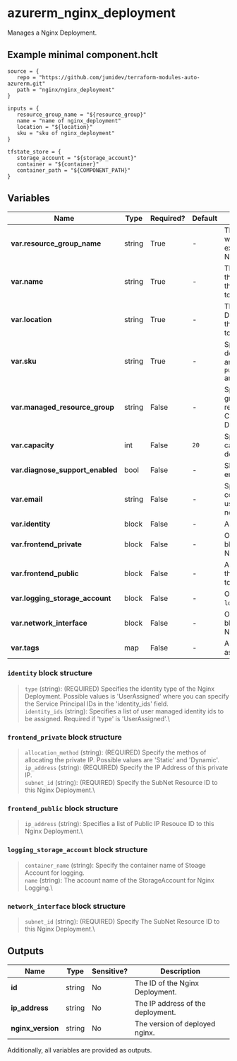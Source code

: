 # azurerm_nginx_deployment

Manages a Nginx Deployment.

## Example minimal component.hclt

```hcl
source = {
   repo = "https://github.com/jumidev/terraform-modules-auto-azurerm.git" 
   path = "nginx/nginx_deployment" 
}

inputs = {
   resource_group_name = "${resource_group}" 
   name = "name of nginx_deployment" 
   location = "${location}" 
   sku = "sku of nginx_deployment" 
}

tfstate_store = {
   storage_account = "${storage_account}" 
   container = "${container}" 
   container_path = "${COMPONENT_PATH}" 
}

```

## Variables

| Name | Type | Required? |  Default  |  Description |
| ---- | ---- | --------- |  ----------- | ----------- |
| **var.resource_group_name** | string | True | -  |  The name of the Resource Group where the Nginx Deployment should exist. Changing this forces a new Nginx Deployment to be created. | 
| **var.name** | string | True | -  |  The name which should be used for this Nginx Deployment. Changing this forces a new Nginx Deployment to be created. | 
| **var.location** | string | True | -  |  The Azure Region where the Nginx Deployment should exist. Changing this forces a new Nginx Deployment to be created. | 
| **var.sku** | string | True | -  |  Specify the Name of Nginx deployment SKU. The possible value are `publicpreview_Monthly_gmz7xq9ge3py` and `standard_Monthly`. | 
| **var.managed_resource_group** | string | False | -  |  Specify the managed resource group to deploy VNet injection related network resources. Changing this forces a new Nginx Deployment to be created. | 
| **var.capacity** | int | False | `20`  |  Specify the number of NGINX capacity units for this NGINX deployment. Defaults to `20`. | 
| **var.diagnose_support_enabled** | bool | False | -  |  Should the diagnosis support be enabled? | 
| **var.email** | string | False | -  |  Specify the preferred support contact email address of the user used for sending alerts and notification. | 
| **var.identity** | block | False | -  |  An `identity` block. | 
| **var.frontend_private** | block | False | -  |  One or more `frontend_private` blocks. Changing this forces a new Nginx Deployment to be created. | 
| **var.frontend_public** | block | False | -  |  A `frontend_public` block. Changing this forces a new Nginx Deployment to be created. | 
| **var.logging_storage_account** | block | False | -  |  One or more `logging_storage_account` blocks. | 
| **var.network_interface** | block | False | -  |  One or more `network_interface` blocks. Changing this forces a new Nginx Deployment to be created. | 
| **var.tags** | map | False | -  |  A mapping of tags which should be assigned to the Nginx Deployment. | 

### `identity` block structure

> `type` (string): (REQUIRED) Specifies the identity type of the Nginx Deployment. Possible values is 'UserAssigned' where you can specify the Service Principal IDs in the 'identity_ids' field.\
> `identity_ids` (string): Specifies a list of user managed identity ids to be assigned. Required if 'type' is 'UserAssigned'.\

### `frontend_private` block structure

> `allocation_method` (string): (REQUIRED) Specify the methos of allocating the private IP. Possible values are 'Static' and 'Dynamic'.\
> `ip_address` (string): (REQUIRED) Specify the IP Address of this private IP.\
> `subnet_id` (string): (REQUIRED) Specify the SubNet Resource ID to this Nginx Deployment.\

### `frontend_public` block structure

> `ip_address` (string): Specifies a list of Public IP Resouce ID to this Nginx Deployment.\

### `logging_storage_account` block structure

> `container_name` (string): Specify the container name of Stoage Account for logging.\
> `name` (string): The account name of the StorageAccount for Nginx Logging.\

### `network_interface` block structure

> `subnet_id` (string): (REQUIRED) Specify The SubNet Resource ID to this Nginx Deployment.\



## Outputs

| Name | Type | Sensitive? | Description |
| ---- | ---- | --------- | --------- |
| **id** | string | No  | The ID of the Nginx Deployment. | 
| **ip_address** | string | No  | The IP address of the deployment. | 
| **nginx_version** | string | No  | The version of deployed nginx. | 

Additionally, all variables are provided as outputs.
